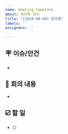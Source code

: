 ```yaml
---
name: meeting template
about: 회의록 양식
title: "[202#-00-00] 회의록"
labels: ''
assignees: ''

---
```


## 🪧 이슈/안건

- 

## 👥 회의 내용

- 

## ☑️ 할 일

- [ ]
